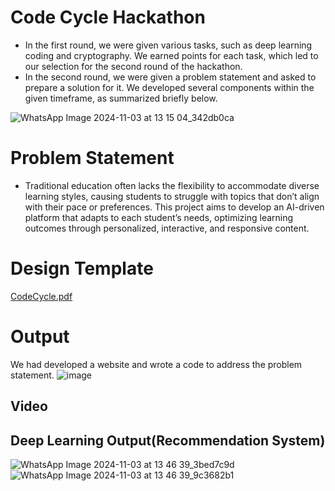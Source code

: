 # Code Cycle Hackathon
- In the first round, we were given various tasks, such as deep learning coding and cryptography. We earned points for each task, which led to our selection for the second round of the hackathon.
- In the second round, we were given a problem statement and asked to prepare a solution for it. We developed several components within the given timeframe, as summarized briefly below.

![WhatsApp Image 2024-11-03 at 13 15 04_342db0ca](https://github.com/user-attachments/assets/f1d61ae9-1c39-4ace-bf4c-785f15c18c5f)
# Problem Statement
- Traditional education often lacks the flexibility to accommodate diverse learning styles, causing students to struggle with topics that don’t align with their pace or preferences. This project aims to develop an AI-driven platform that adapts to each student’s needs, optimizing learning outcomes through personalized, interactive, and responsive content.
# Design Template
[CodeCycle.pdf](https://github.com/user-attachments/files/17609704/CodeCycle.pdf)
# Output
We had developed a website and wrote a code to address the problem statement.
![image](https://github.com/user-attachments/assets/6e4190d4-7161-42a1-ac66-36e18420d2f0)
## Video
## Deep Learning Output(Recommendation System)
![WhatsApp Image 2024-11-03 at 13 46 39_3bed7c9d](https://github.com/user-attachments/assets/33a2fea9-e734-47f4-8fbb-94aa6f61e77f)
![WhatsApp Image 2024-11-03 at 13 46 39_9c3682b1](https://github.com/user-attachments/assets/189e4331-9e7e-432f-a5f9-85ebee668b41)

